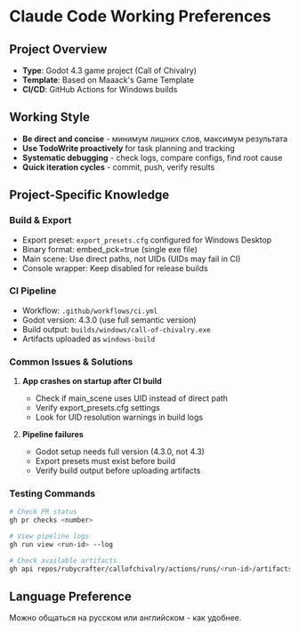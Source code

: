 # Claude Code Working Preferences

## Project Overview
- **Type**: Godot 4.3 game project (Call of Chivalry)
- **Template**: Based on Maaack's Game Template
- **CI/CD**: GitHub Actions for Windows builds

## Working Style
- **Be direct and concise** - минимум лишних слов, максимум результата
- **Use TodoWrite proactively** for task planning and tracking
- **Systematic debugging** - check logs, compare configs, find root cause
- **Quick iteration cycles** - commit, push, verify results

## Project-Specific Knowledge

### Build & Export
- Export preset: `export_presets.cfg` configured for Windows Desktop
- Binary format: embed_pck=true (single exe file)
- Main scene: Use direct paths, not UIDs (UIDs may fail in CI)
- Console wrapper: Keep disabled for release builds

### CI Pipeline
- Workflow: `.github/workflows/ci.yml`
- Godot version: 4.3.0 (use full semantic version)
- Build output: `builds/windows/call-of-chivalry.exe`
- Artifacts uploaded as `windows-build`

### Common Issues & Solutions
1. **App crashes on startup after CI build**
   - Check if main_scene uses UID instead of direct path
   - Verify export_presets.cfg settings
   - Look for UID resolution warnings in build logs

2. **Pipeline failures**
   - Godot setup needs full version (4.3.0, not 4.3)
   - Export presets must exist before build
   - Verify build output before uploading artifacts

### Testing Commands
```bash
# Check PR status
gh pr checks <number>

# View pipeline logs
gh run view <run-id> --log

# Check available artifacts
gh api repos/rubycrafter/callofchivalry/actions/runs/<run-id>/artifacts
```

## Language Preference
Можно общаться на русском или английском - как удобнее.